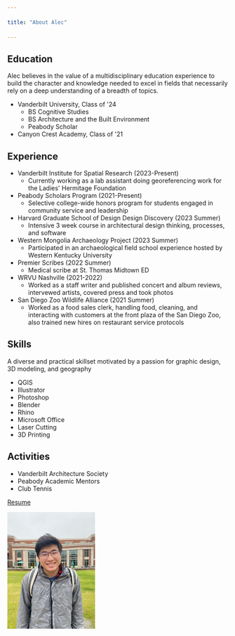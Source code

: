 ```yaml
---

title: "About Alec"

---
```

    
## Education

Alec believes in the value of a multidisciplinary education experience to build the character and knowledge needed to excel in fields that necessarily rely on a deep understanding of a breadth of topics.

* Vanderbilt University, Class of '24
  * BS Cognitive Studies
  * BS Architecture and the Built Environment
  * Peabody Scholar
* Canyon Crest Academy, Class of '21

## Experience

* Vanderbilt Institute for Spatial Research (2023-Present)
  * Currently working as a lab assistant doing georeferencing work for the Ladies' Hermitage Foundation
* Peabody Scholars Program (2021-Present)
  * Selective college-wide honors program for students engaged in community service and leadership
* Harvard Graduate School of Design Design Discovery (2023 Summer)
  * Intensive 3 week course in architectural design thinking, processes, and software
* Western Mongolia Archaeology Project (2023 Summer)
  * Participated in an archaeological field school experience hosted by Western Kentucky University
* Premier Scribes (2022 Summer)
  * Medical scribe at St. Thomas Midtown ED
* WRVU Nashville (2021-2022)
  * Worked as a staff writer and published concert and album reviews, intervewed artists, covered press and took photos
* San Diego Zoo Wildlife Alliance (2021 Summer)
  * Worked as a food sales clerk, handling food, cleaning, and interacting with customers at the front plaza of the San Diego Zoo, also trained new hires on restaurant service protocols

## Skills

A diverse and practical skillset motivated by a passion for graphic design, 3D modeling, and geography 

* QGIS
* Illustrator
* Photoshop
* Blender
* Rhino
* Microsoft Office
* Laser Cutting
* 3D Printing

##  Activities

* Vanderbilt Architecture Society
* Peabody Academic Mentors
* Club Tennis

<a href="/assets/img/Alec_Cheng_Resume_Compressed.pdf" class="btn btn--primary" target="_blank">Resume</a>

<img src="/assets/img/IMG_2597.jpg" alt="Alec Cheng" style="width:200px;"/>
